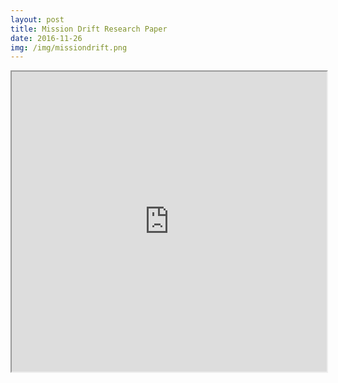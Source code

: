 ```yaml
---
layout: post
title: Mission Drift Research Paper
date: 2016-11-26
img: /img/missiondrift.png
---
```


<iframe src="https://drive.google.com/file/d/0B1dUInJge_OMeTgxdTU0MGFpZW8/preview" width="100%" height="480"></iframe>

